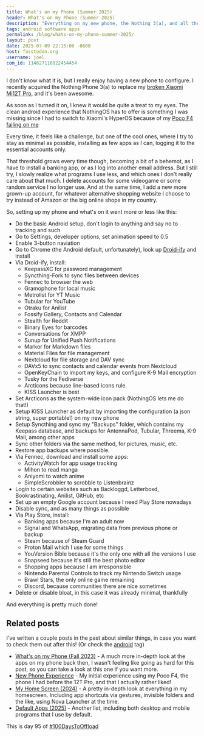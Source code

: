 ```yaml
---
title: What's on my Phone (Summer 2025)
header: What's on my Phone (Summer 2025)
description: "Everything on my new phone, the Nothing 3(a), and all the basic steps I took when I set it up."
tags: android software apps
permalink: /blog/whats-on-my-phone-summer-2025/
layout: post
date: 2025-07-09 22:15:00 -0600
host: fosstodon.org
username: joel
com_id: 114827116022454454
---
```


I don't know what it is, but I really enjoy having a new phone to configure. I recently acquired the Nothing Phone 3(a) to replace my [broken Xiaomi Mi12T Pro](/blog/2025-w27/#new-phone-who-dis), and it's been awesome.

As soon as I turned it on, I knew it would be quite a treat to my eyes. The clean android experience that NothingOS has to offer is something I was missing since I had to switch to Xiaomi's HyperOS because of my [Poco F4 failing on me](/blog/my-phone-scared-me-(again)/)

Every time, it feels like a challenge, but one of the cool ones, where I try to stay as minimal as possible, installing as few apps as I can, logging it to the essential accounts only.

That threshold grows every time though, becoming a bit of a behemot, as I have to install a banking app, or as I log into another email address. But I still try, I slowly realize what programs I use less, and which ones I don't really care about that much. I delete accounts for some videogame or some random service I no longer use. And at the same time, I add a new more grown-up account, for whatever alternative shopping website I choose to try instead of Amazon or the big online shops in my country.

So, setting up my phone and what's on it went more or less like this:

- Do the basic Android setup, don't login to anything and say no to tracking and such
- Go to Settings, developer options, set animation speed to 0.5
- Enable 3-button naviation
- Go to Chrome (the Android default, unfortunately), look up [Droid-ify]() and install
- Via Droid-ify, install:
	- KeepassXC for password management
	- Syncthing-Fork to sync files between devices
	- Fennec to browser the web
	- Gramophone for local music
	- Metrolist for YT Music
	- Tubular for YouTube
	- Otraku for Anilist
	- Fossify Gallery, Contacts and Calendar
	- Stealth for Reddit
	- Binary Eyes for barcodes
	- Conversations for XMPP
	- Sunup for Unified Push Notifications
	- Markor for Markdown files
	- Material Files for file management
	- Nextcloud for file storage and DAV sync
	- DAVx5 to sync contacts and calendar events from Nextcloud
	- OpenKeyChain to import my keys, and configure K-9 Mail encryption
	- Tusky for the Fediverse
    - Arcticons because line-based icons rule.
    - KISS Launcher is best
- Set Arcticons as the system-wide icon pack (NothingOS lets me do that!)
- Setup KISS Launcher as default by importing the configuration (a json string, super portable!) on my new phone
- Setup Syncthing and sync my "Backups" folder, which contains my Keepass database, and backups for AntennaPod, Tubular, Threema, K-9 Mail, among other apps
- Sync other folders via the same method, for pictures, music, etc.
- Restore app backups where possible.
- Via Fennec, download and install some apps:
	- ActivityWatch for app usage tracking
	- Mihon to read manga
    - Aniyomi to watch anime
	- SimpleScrobbler to scrobble to Listenbrainz
- Login to certain websites such as Backloggd, Letterboxd, Bookrastinating, Anilist, GitHub, etc
- Set up an empty Google account because I need Play Store nowadays
- Disable sync, and as many things as possible
- Via Play Store, install:
	- Banking apps because I'm an adult now
	- Signal and WhatsApp, migrating data from previous phone or backup
	- Steam because of Steam Guard
    - Proton Mail which I use for some things
    - YouVersion Bible because it's the only one with all the versions I use
	- Snapseed because it's still the best photo editor
	- Shopping apps because I am irresponsible
	- Nintendo Parental Controls to track my Nintendo Switch usage
	- Brawl Stars, the only online game remaining
	- Discord, because communities there are nice sometimes
- Delete or disable bloat, in this case it was already minimal, thankfully

And everything is pretty much done!

## Related posts

I've written a couple posts in the past about similar things, in case you want to check them out after this! (Or check the [android](/more/tags/android) tag)

- [What's on my Phone (Fall 2023)](/blog/what-is-on-my-phone-fall-2023) - A much more in-depth look at the apps on my phone back then, I wasn't feeling like going as hard for this post, so you can take a look at this one if you want more.
- [New Phone Experience](/blog/new-phone-experience/) - My initial experience using my Poco F4, the phone I had before the 12T Pro, and that I actually rather liked!
- [My Home Screen (2024)](/blog/my-home-screen-2024/) - A pretty in-depth look at everything in my homescreen. Including app shortcuts via gestures, invisible folders and the like, using Nova Launcher at the time.
- [Default Apps (2025)](/blog/default-apps-2025/) - Another list, including both desktop and mobile programs that I use by default.

This is day 95 of [#100DaysToOffload](https://100daystooffload.com)
